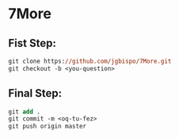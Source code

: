 # 7More

## Fist Step:

```ps
git clone https://github.com/jgbispo/7More.git
git checkout -b <you-question>
```

## Final Step:

```ps
git add .
git commit -m <oq-tu-fez>
git push origin master
```
